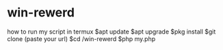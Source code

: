 # win-rewerd
how to run my script in termux
$apt update 
$apt upgrade
$pkg install
$git clone (paste your url)
$cd /win-rewerd
$php my.php
